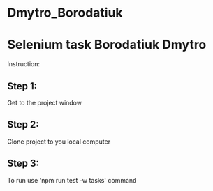 # Dmytro_Borodatiuk
# Selenium task Borodatiuk Dmytro
Instruction:
## Step 1:
Get to the project window
## Step 2:
Clone project to you local computer
## Step 3:
To run use 'npm run test -w tasks' command
